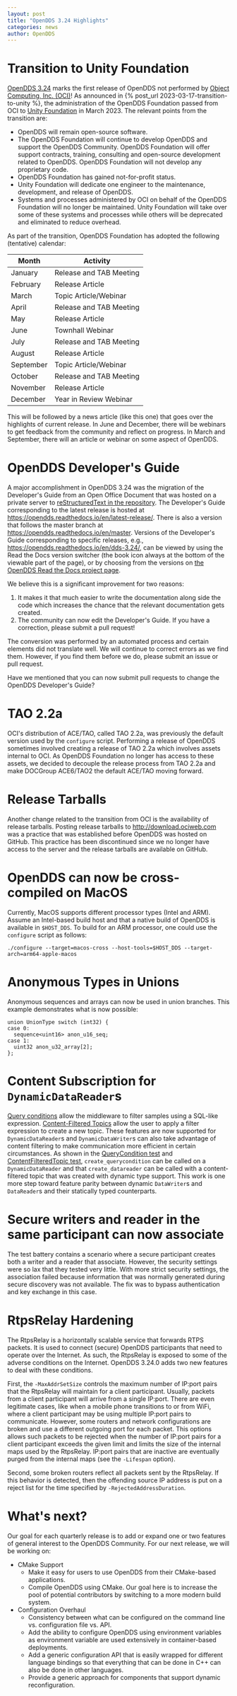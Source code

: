 ```yaml
---
layout: post
title: "OpenDDS 3.24 Highlights"
categories: news
author: OpenDDS
---
```


# Transition to Unity Foundation

[OpenDDS 3.24](https://github.com/OpenDDS/OpenDDS/releases/tag/DDS-3.24) marks the first release of OpenDDS not performed by [Object Computing, Inc. (OCI)](https://objectcomputing.com)!
As announced in {% post_url 2023-03-17-transition-to-unity %}, the administration of the OpenDDS Foundation passed from OCI to [Unity Foundation](https://unityfoundation.io) in March 2023.
The relevant points from the transition are:

* OpenDDS will remain open-source software.
* The OpenDDS Foundation will continue to develop OpenDDS and support the OpenDDS Community.
  OpenDDS Foundation will offer support contracts, training, consulting and open-source development related to OpenDDS.
  OpenDDS Foundation will not develop any proprietary code.
* OpenDDS Foundation has gained not-for-profit status.
* Unity Foundation will dedicate one engineer to the maintenance, development, and release of OpenDDS.
* Systems and processes administered by OCI on behalf of the OpenDDS Foundation will no longer be maintained.
  Unity Foundation will take over some of these systems and processes while others will be deprecated and eliminated to reduce overhead.

As part of the transition, OpenDDS Foundation has adopted the following (tentative) calendar:

| Month     | Activity                |
|-----------|-------------------------|
| January   | Release and TAB Meeting |
| February  | Release Article         |
| March     | Topic Article/Webinar   |
| April     | Release and TAB Meeting |
| May       | Release Article         |
| June      | Townhall Webinar        |
| July      | Release and TAB Meeting |
| August    | Release Article         |
| September | Topic Article/Webinar   |
| October   | Release and TAB Meeting |
| November  | Release Article         |
| December  | Year in Review Webinar  |

This will be followed by a news article (like this one) that goes over the highlights of current release.
In June and December, there will be webinars to get feedback from the community and reflect on progress.
In March and September, there will an article or webinar on some aspect of OpenDDS.

# OpenDDS Developer's Guide

A major accomplishment in OpenDDS 3.24 was the migration of the Developer's Guide from an Open Office Document that was hosted on a private server to [reStructuredText in the repository](https://github.com/OpenDDS/OpenDDS/tree/master/docs/devguide).
The Developer's Guide corresponding to the latest release is hosted at https://opendds.readthedocs.io/en/latest-release/.
There is also a version that follows the master branch at https://opendds.readthedocs.io/en/master.
Versions of the Developer's Guide corresponding to specific releases, e.g., https://opendds.readthedocs.io/en/dds-3.24/, can be viewed by using the Read the Docs version switcher (the book icon always at the bottom of the viewable part of the page), or by choosing from the versions on [the OpenDDS Read the Docs project page](https://readthedocs.org/projects/opendds/).

We believe this is a significant improvement for two reasons:
1. It makes it that much easier to write the documentation along side the code which increases the chance that the relevant documentation gets created.
2. The community can now edit the Developer's Guide.
   If you have a correction, please submit a pull request!

The conversion was performed by an automated process and certain elements did not translate well.
We will continue to correct errors as we find them.
However, if you find them before we do, please submit an issue or pull request.

Have we mentioned that you can now submit pull requests to change the OpenDDS Developer's Guide?

# TAO 2.2a

OCI's distribution of ACE/TAO, called TAO 2.2a, was previously the default version used by the `configure` script.
Performing a release of OpenDDS sometimes involved creating a release of TAO 2.2a which involves assets internal to OCI.
As OpenDDS Foundation no longer has access to these assets, we decided to decouple the release process from TAO 2.2a and make DOCGroup ACE6/TAO2 the default ACE/TAO moving forward.

# Release Tarballs

Another change related to the transition from OCI is the availability of release tarballs.
Posting release tarballs to http://download.ociweb.com was a practice that was established before OpenDDS was hosted on GitHub.
This practice has been discontinued since we no longer have access to the server and the release tarballs are available on GitHub.

# OpenDDS can now be cross-compiled on MacOS

Currently, MacOS supports different processor types (Intel and ARM).
Assume an Intel-based build host and that a native build of OpenDDS is available in `$HOST_DDS`.
To build for an ARM processor, one could use the `configure` script as follows:

    ./configure --target=macos-cross --host-tools=$HOST_DDS --target-arch=arm64-apple-macos

# Anonymous Types in Unions

Anonymous sequences and arrays can now be used in union branches.
This example demonstrates what is now possible:

    union UnionType switch (int32) {
    case 0:
      sequence<uint16> anon_u16_seq;
    case 1:
      uint32 anon_u32_array[2];
    };

# Content Subscription for `DynamicDataReader`s

[Query conditions](https://opendds.readthedocs.io/en/latest-release/devguide/content_subscription_profile.html#query-condition) allow the middleware to filter samples using a SQL-like expression.
[Content-Filtered Topics](https://opendds.readthedocs.io/en/latest-release/devguide/content_subscription_profile.html#content-filtered-topic) allow the user to apply a filter expression to create a new topic.
These features are now supported for `DynamicDataReader`s and `DynamicDataWriter`s can also take advantage of content filtering to make communication more efficient in certain circumstances.
As shown in the [QueryCondition test](https://github.com/OpenDDS/OpenDDS/tree/master/tests/DCPS/QueryCondition) and [ContentFilteredTopic test](https://github.com/OpenDDS/OpenDDS/tree/master/tests/DCPS/ContentFilteredTopic), `create_querycondition` can be called on a `DynamicDataReader` and that `create_datareader` can be called with a content-filtered topic that was created with dynamic type support.
This work is one more step toward feature parity between dynamic `DataWriter`s and `DataReader`s and their statically typed counterparts.

# Secure writers and reader in the same participant can now associate

The test battery contains a scenario where a secure participant creates both a writer and a reader that associate.
However, the security settings were so lax that they tested very little.
With more strict security settings, the association failed because information that was normally generated during secure discovery was not available.
The fix was to bypass authentication and key exchange in this case.

# RtpsRelay Hardening

The RtpsRelay is a horizontally scalable service that forwards RTPS packets.
It is used to connect (secure) OpenDDS participants that need to operate over the Internet.
As such, the RtpsRelay is exposed to some of the adverse conditions on the Internet.
OpenDDS 3.24.0 adds two new features to deal with these conditions.

First, the `-MaxAddrSetSize` controls the maximum number of IP:port pairs that the RtpsRelay will maintain for a client participant.
Usually, packets from a client participant will arrive from a single IP:port.
There are even legitimate cases, like when a mobile phone transitions to or from WiFi, where a client participant may be using multiple IP:port pairs to communicate.
However, some routers and network configurations are broken and use a different outgoing port for each packet.
This options allows such packets to be rejected when the number of IP:port pairs for a client participant exceeds the given limit and limits the size of the internal maps used by the RtpsRelay.
IP:port pairs that are inactive are eventually purged from the internal maps (see the `-Lifespan` option).

Second, some broken routers reflect all packets sent by the RtpsRelay.
If this behavior is detected, then the offending source IP address is put on a reject list for the time specified by `-RejectedAddressDuration`.

# What's next?

Our goal for each quarterly release is to add or expand one or two features of general interest to the OpenDDS Community.
For our next release, we will be working on:

* CMake Support
  * Make it easy for users to use OpenDDS from their CMake-based applications.
  * Compile OpenDDS using CMake.
    Our goal here is to increase the pool of potential contributors by switching to a more modern build system.
* Configuration Overhaul
  * Consistency between what can be configured on the command line vs. configuration file vs. API.
  * Add the ability to configure OpenDDS using environment variables as environment variable are used extensively in container-based deployments.
  * Add a generic configuration API that is easily wrapped for different language bindings so that everything that can be done in C++ can also be done in other languages.
  * Provide a generic approach for components that support dynamic reconfiguration.
